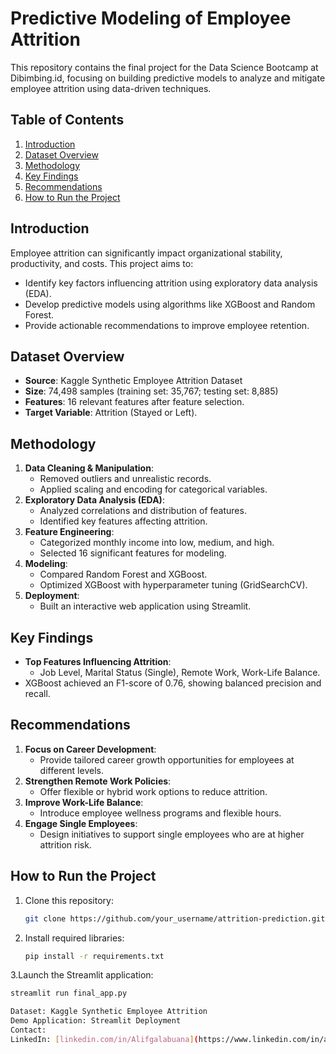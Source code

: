 # Predictive Modeling of Employee Attrition  

This repository contains the final project for the Data Science Bootcamp at Dibimbing.id, focusing on building predictive models to analyze and mitigate employee attrition using data-driven techniques.  

## Table of Contents  
1. [Introduction](#introduction)  
2. [Dataset Overview](#dataset-overview)  
3. [Methodology](#methodology)  
4. [Key Findings](#key-findings)  
5. [Recommendations](#recommendations)  
6. [How to Run the Project](#how-to-run-the-project)  

## Introduction  
Employee attrition can significantly impact organizational stability, productivity, and costs. This project aims to:  
- Identify key factors influencing attrition using exploratory data analysis (EDA).  
- Develop predictive models using algorithms like XGBoost and Random Forest.  
- Provide actionable recommendations to improve employee retention.  

## Dataset Overview  
- **Source**: Kaggle Synthetic Employee Attrition Dataset  
- **Size**: 74,498 samples (training set: 35,767; testing set: 8,885)  
- **Features**: 16 relevant features after feature selection.  
- **Target Variable**: Attrition (Stayed or Left).  

## Methodology  
1. **Data Cleaning & Manipulation**:  
   - Removed outliers and unrealistic records.  
   - Applied scaling and encoding for categorical variables.  
2. **Exploratory Data Analysis (EDA)**:  
   - Analyzed correlations and distribution of features.  
   - Identified key features affecting attrition.  
3. **Feature Engineering**:  
   - Categorized monthly income into low, medium, and high.  
   - Selected 16 significant features for modeling.  
4. **Modeling**:  
   - Compared Random Forest and XGBoost.  
   - Optimized XGBoost with hyperparameter tuning (GridSearchCV).  
5. **Deployment**:  
   - Built an interactive web application using Streamlit.  

## Key Findings  
- **Top Features Influencing Attrition**:  
  - Job Level, Marital Status (Single), Remote Work, Work-Life Balance.  
- XGBoost achieved an F1-score of 0.76, showing balanced precision and recall.  

## Recommendations  
1. **Focus on Career Development**:  
   - Provide tailored career growth opportunities for employees at different levels.  
2. **Strengthen Remote Work Policies**:  
   - Offer flexible or hybrid work options to reduce attrition.  
3. **Improve Work-Life Balance**:  
   - Introduce employee wellness programs and flexible hours.  
4. **Engage Single Employees**:  
   - Design initiatives to support single employees who are at higher attrition risk.  

## How to Run the Project  
1. Clone this repository:  
   ```bash  
   git clone https://github.com/your_username/attrition-prediction.git  
2. Install required libraries:
   ```bash
   pip install -r requirements.txt  
3.Launch the Streamlit application:
  ```bash
streamlit run final_app.py

Dataset: Kaggle Synthetic Employee Attrition
Demo Application: Streamlit Deployment
Contact:
LinkedIn: [linkedin.com/in/Alifgalabuana](https://www.linkedin.com/in/alifgalabuana/)

